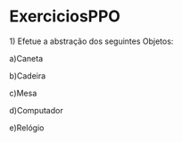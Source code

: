 # ExerciciosPPO

﻿1) Efetue a abstração dos seguintes Objetos:

a)Caneta

b)Cadeira

c)Mesa

d)Computador

e)Relógio

